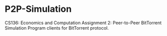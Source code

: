 # P2P-Simulation
CS136: Economics and Computation
Assignment 2: Peer-to-Peer BitTorrent Simulation
Program clients for BitTorrent protocol.

